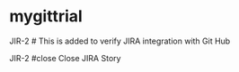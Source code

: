 # mygittrial

JIR-2 # This is added to verify JIRA integration with Git Hub

JIR-2 #close Close JIRA Story
